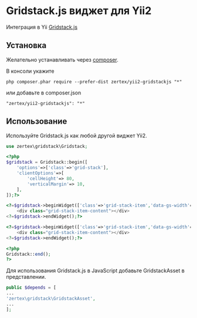 Gridstack.js виджет для Yii2
============================
Интеграция в Yii [Gridstack.js](https://github.com/troolee/gridstack.js)

Установка
---------

Желательно устанавливать через [composer](http://getcomposer.org/download/).

В консоли укажите

```
php composer.phar require --prefer-dist zertex/yii2-gridstackjs "*"
```

или добавьте в composer.json

```
"zertex/yii2-gridstackjs": "*"
```


Использование
-------------
Используйте Gridstack.js как любой другой виджет Yii2.

```php
use zertex\gridstack\Gridstack;
```

```php
<?php
$gridstack = Gridstack::begin([
    'options'=>['class'=>'grid-stack'],
    'clientOptions'=>[
        'cellHeight'=> 80,
        'verticalMargin'=> 10,
    ],
]);?>

<?=$gridstack->beginWidget(['class'=>'grid-stack-item','data-gs-width'=>"4",'data-gs-height'=>"2",'data-gs-x'=>"0",'data-gs-y'=>"0",]);?>
    <div class="grid-stack-item-content"></div>
<?=$gridstack->endWidget();?>

<?=$gridstack->beginWidget(['class'=>'grid-stack-item','data-gs-width'=>"4",'data-gs-height'=>"4",'data-gs-x'=>"4",'data-gs-y'=>"0",]);?>
    <div class="grid-stack-item-content"></div>
<?=$gridstack->endWidget();?>

<?php
Gridstack::end();
?>
```

Для использования Gridstack.js в JavaScript добавьте GridstackAsset в представлении.

```php
public $depends = [
...
'zertex\gridstack\GridstackAsset',
...
];
```


